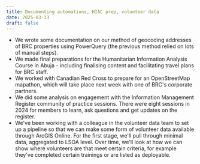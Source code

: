 ```yaml
---
title: Documenting automations, HIAC prep, volunteer data
date: 2025-03-13
draft: false
---
```

* We wrote some documentation on our method of geocoding addresses of BRC properties using PowerQuery (the previous method relied on lots of manual steps).
* We made final preparations for the Humanitarian Information Analysis Course in Abuja - including finalising content and facilitating travel plans for BRC staff.
* We worked with Canadian Red Cross to prepare for an OpenStreetMap mapathon, which will take place next week with one of BRC's corporate partners.
* We did some analysis on engagement with the Information Management Register community of practice sessions. There were eight sessions in 2024 for members to learn, ask questions and get updates on the register. 
* We've been working with a colleague in the volunteer data team to set up a pipeline so that we can make some form of volunteer data available through ArcGIS Online. For the first stage, we'll pull through minimal data, aggregated to LSOA level. Over time, we'll look at how we can show where volunteers are that meet certain criteria, for example they've completed certain trainings or are listed as deployable. 